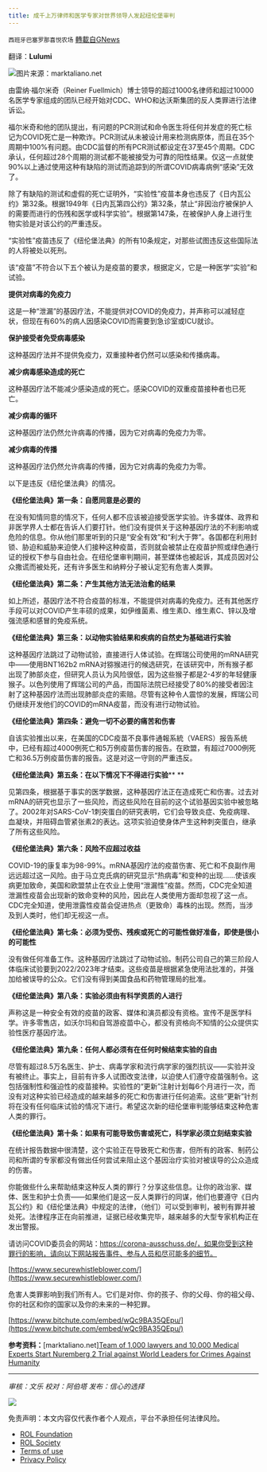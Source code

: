 ```yaml
---
title: 成千上万律师和医学专家对世界领导人发起纽伦堡审判
---
```

`西班牙巴塞罗那喜悦农场` [轉載自GNews](https://gnews.org/zh-hans/1727638/)

翻译：**Lulumi**

![](https://assets.gnews.org/wp-content/uploads/2021/12/image0-7-2.jpg)图片来源：marktaliano.net

由雷纳·福尔米奇（Reiner Fuellmich）博士领导的超过1000名律师和超过10000名医学专家组成的团队已经开始对CDC、WHO和达沃斯集团的反人类罪进行法律诉讼。

福尔米奇和他的团队提出，有问题的PCR测试和命令医生将任何并发症的死亡标记为COVID死亡是一种欺诈。PCR测试从未被设计用来检测病原体，而且在35个周期中100%有问题。由CDC监督的所有PCR测试都设定在37至45个周期。CDC承认，任何超过28个周期的测试都不能被接受为可靠的阳性结果。仅这一点就使90%以上通过使用这种有缺陷的测试而追踪到的所谓COVID病毒病例“感染”无效了。

除了有缺陷的测试和虚假的死亡证明外，“实验性”疫苗本身也违反了《日内瓦公约》第32条。根据1949年《日内瓦第四公约》第32条，禁止“非因治疗被保护人的需要而进行的伤残和医学或科学实验”。根据第147条，在被保护人身上进行生物实验是对该公约的严重违反。

“实验性”疫苗违反了《纽伦堡法典》的所有10条规定，对那些试图违反这些国际法的人将被处以死刑。

该“疫苗”不符合以下五个被认为是疫苗的要求，根据定义，它是一种医学“实验”和试验。

**提供对病毒的免疫力**

这是一种“泄漏”的基因疗法，不能提供对COVID的免疫力，并声称可以减轻症状，但现在有60%的病人因感染COVID而需要到急诊室或ICU就诊。

**保护接受者免受病毒感染**

这种基因疗法并不提供免疫力，双重接种者仍然可以感染和传播病毒。

**减少病毒感染造成的死亡**

这种基因疗法不能减少感染造成的死亡。感染COVID的双重疫苗接种者也已死亡。

**减少病毒的循环**

这种基因疗法仍然允许病毒的传播，因为它对病毒的免疫力为零。

**减少病毒的传播**

这种基因疗法仍然允许病毒的传播，因为它对病毒的免疫力为零。

以下是违反《纽伦堡法典》的情况。

**《纽伦堡法典》第一条：自愿同意是必要的**

在没有知情同意的情况下，任何人都不应该被迫接受医学实验。许多媒体、政界和非医学界人士都在告诉人们要打针。他们没有提供关于这种基因疗法的不利影响或危险的信息。你从他们那里听到的只是“安全有效”和“利大于弊”。各国都在利用封锁、胁迫和威胁来迫使人们接种这种疫苗，否则就会被禁止在疫苗护照或绿色通行证的授权下参与自由社会。在纽伦堡审判期间，甚至媒体也被起诉，其成员因对公众撒谎而被处死，还有许多医生和纳粹分子被认定犯有危害人类罪。

**《纽伦堡法典》第二条：产生其他方法无法治愈的结果**

如上所述，基因疗法不符合疫苗的标准，不能提供对病毒的免疫力。还有其他医疗手段可以对COVID产生丰硕的成果，如伊维菌素、维生素D、维生素C、锌以及增强流感和感冒的免疫系统。

**《纽伦堡法典》第三条：以动物实验结果和疾病的自然史为基础进行实验**

这种基因疗法跳过了动物试验，直接进行人体试验。在辉瑞公司使用的mRNA研究中——使用BNT162b2 mRNA对猕猴进行的候选研究，在该研究中，所有猴子都出现了肺部炎症，但研究人员认为风险很低，因为这些猴子都是2-4岁的年轻健康猴子。以色列使用了辉瑞公司的产品，而国际法院已经接受了80%的接受者因注射了这种基因疗法而出现肺部炎症的索赔。尽管有这种令人震惊的发展，辉瑞公司仍继续开发他们的COVID的mRNA疫苗，而没有进行动物试验。

**《纽伦堡法典》第四条：避免一切不必要的痛苦和伤害**

自该实验推出以来，在美国的CDC疫苗不良事件通報系統（VAERS）报告系统中，已经有超过4000例死亡和5万例疫苗伤害的报告。在欧盟，有超过7000例死亡和36.5万例疫苗伤害的报告。这是对这一守则的严重违反。

**《纽伦堡法典》第五条：在以下情况下不得进行实验**** **

见第四条，根据基于事实的医学数据，这种基因疗法正在造成死亡和伤害。过去对mRNA的研究也显示了一些风险，而这些风险在目前的这个试验基因实验中被忽略了。2002年对SARS-CoV-1刺突蛋白的研究表明，它们会导致炎症、免疫病理、血凝块，并阻碍血管紧张素2的表达。这项实验迫使身体产生这种刺突蛋白，继承了所有这些风险。

**《纽伦堡法典》第六条：风险不应超过收益**

COVID-19的康复率为98-99%。mRNA基因疗法的疫苗伤害、死亡和不良副作用远远超过这一风险。由于马立克氏病的研究显示“热病毒”和变种的出现……使该疾病更加致命，美国和欧盟禁止在农业上使用“泄漏性”疫苗。然而，CDC完全知道泄漏性疫苗会出现新的致命变种的风险，因此在人类使用方面却忽视了这一点。CDC完全知道，使用泄露性疫苗会促进热点（更致命）毒株的出现。然而，当涉及到人类时，他们却无视这一点。

**《纽伦堡法典》第七条：必须为受伤、残疾或死亡的可能性做好准备，即使是很小的可能性**

没有做任何准备工作。这种基因疗法跳过了动物试验。制药公司自己的第三阶段人体临床试验要到2022/2023年才结束。这些疫苗是根据紧急使用法批准的，并强加给被误导的公众。它们没有得到美国食品和药物管理局的批准。

**《纽伦堡法典》第八条：实验必须由有科学资质的人进行**

声称这是一种安全有效的疫苗的政客、媒体和演员都没有资格。宣传不是医学科学。许多零售店，如沃尔玛和自驾游疫苗中心，都没有资格向不知情的公众提供实验性医疗基因疗法。

**《纽伦堡法典》第九条：任何人都必须有在任何时候结束实验的自由**

尽管有超过8.5万名医生、护士、病毒学家和流行病学家的强烈抗议——实验并没有被终止。事实上，目前有许多人试图改变法律，以迫使人们遵守疫苗强制令。这包括强制性和强迫性的疫苗接种。实验性的“更新”注射计划每6个月进行一次，而没有对这种实验已经造成的越来越多的死亡和伤害进行任何追索。这些“更新”针剂将在没有任何临床试验的情况下进行。希望这次新的纽伦堡审判能够结束这种危害人类的罪行。

**《纽伦堡法典》第十条：如果有可能导致伤害或死亡，科学家必须立刻结束实验**

在统计报告数据中很清楚，这个实验正在导致死亡和伤害，但所有的政客、制药公司和所谓的专家都没有做出任何尝试来阻止这个基因治疗实验对被误导的公众造成的伤害。

你能做些什么来帮助结束这种反人类的罪行？分享这些信息。让你的政治家、媒体、医生和护士负责——如果他们是这一反人类罪行的同谋，他们也要遵守《日内瓦公约》和《纽伦堡法典》中规定的法律，（他们）可以受到审判，被判有罪并被处死。法律程序正在向前推进，证据已经收集完毕，越来越多的大型专家机构正在发出警报。

请访问COVID委员会的网站：https://corona-ausschuss.de/，如果你受到这种罪行的影响，请向以下网站报告事件、参与人员和尽可能多的细节。

[https://www.securewhistleblower.com/](https://www.securewhistleblower.com/)

危害人类罪影响到我们所有人。它们是对你、你的孩子、你的父母、你的祖父母、你的社区和你的国家以及你的未来的一种犯罪。

[https://www.bitchute.com/embed/wQc9BA35QEpu/](https://www.bitchute.com/embed/wQc9BA35QEpu/)

**参考资料：**[marktaliano.net][Team of 1,000 lawyers and 10,000 Medical Experts Start Nuremberg 2 Trial against World Leaders for Crimes Against Humanity](https://www.marktaliano.net/team-of-1000-lawyers-and-10000-medical-experts-start-nuremberg-2-trial-against-world-leaders-for-crimes-against-humanity/#google_vignette)

* * *

*审核：文乐
校对：阿伯塔*
*发布：信心的选择*

![](https://assets.gnews.org/wp-content/uploads/2021/12/GNEWS_CH..jpeg)

 

免责声明：本文内容仅代表作者个人观点，平台不承担任何法律风险。

- [ROL Foundation](https://rolfoundation.org/)
- [ROL Society](https://rolsociety.org/)
- [Terms of use](https://gnews.org/terms-of-use-3/)
- [Privacy Policy](https://gnews.org/privacy-policy/)
